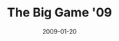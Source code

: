 ---
layout: media
category: media
title: "The Big Game '09"
date: 2009-01-20
description: "Are you ready for the big game?!?!"
video: "https://s3.amazonaws.com/crossroadsvideomessages/SBPromo09.mp4"
video-poster: "http://s3.amazonaws.com/crossroads-media/images/legacy/content/SBpromo09-still.jpg"
---